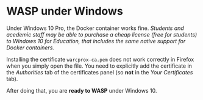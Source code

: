 # WASP under Windows

Under Windows 10 Pro, the Docker container works fine.
_Students and acedemic staff may be able to purchase a cheap license (free for students) to Windows 10 for Education, that includes the same native support for Docker containers._

Installing the certificate `warcprox-ca.pem` does not work correctly in Firefox when you simply open the file.
You need to explicitly add the certificate in the _Authorities_ tab of the certificates panel (so __not__ in the _Your Certificates_ tab).

After doing that, you are __ready to WASP__ under Windows 10.

